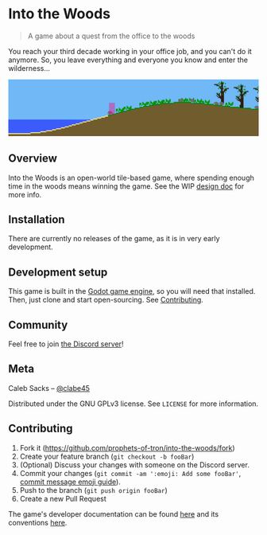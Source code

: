 # Into the Woods
> A game about a quest from the office to the woods

You reach your third decade working in your office job, and you can't do it anymore. So, you leave everything and everyone you know and enter the wilderness...

![Prototype screenshot](header.png)

## Overview

Into the Woods is an open-world tile-based game, where spending enough time in the woods means winning the game. See the WIP [design doc](DESIGN.md) for more info.

## Installation

There are currently no releases of the game, as it is in very early development.

<!--## Screenshots-->

## Development setup

This game is built in the [Godot game engine][godot], so you will need that installed. Then, just clone and start open-sourcing. See [Contributing](#Contributing).

<!--## Release History

* 0.2.1
    * CHANGE: Update docs (module code remains unchanged)
* 0.2.0
    * CHANGE: Remove `setDefaultXYZ()`
    * ADD: Add `init()`
* 0.1.1
    * FIX: Crash when calling `baz()` (Thanks @GenerousContributorName!)
* 0.1.0
    * The first proper release
    * CHANGE: Rename `foo()` to `bar()`
* 0.0.1
    * Work in progress-->

## Community

Feel free to join [the Discord server][discord server]!

## Meta

Caleb Sacks – [@clabe45](https://twitter.com/clabe45)
<!-- your name here -->

Distributed under the GNU GPLv3 license. See ``LICENSE`` for more information.

## Contributing

1. Fork it (<https://github.com/prophets-of-tron/into-the-woods/fork>)
2. Create your feature branch (`git checkout -b fooBar`)
3. (Optional) Discuss your changes with someone on the Discord server.
4. Commit your changes (`git commit -am ':emoji: Add some fooBar'`, [commit message emoji guide](http://gitmoji.carloscuesta.me/)).
5. Push to the branch (`git push origin fooBar`)
6. Create a new Pull Request

The game's developer documentation can be found [here](/docs) and its conventions [here](/docs/conventions.md).

<!-- Markdown link & img dfn's -->
<!--[npm-image]: https://img.shields.io/npm/v/datadog-metrics.svg?style=flat-square
[npm-url]: https://npmjs.org/package/datadog-metrics
[npm-downloads]: https://img.shields.io/npm/dm/datadog-metrics.svg?style=flat-square
[travis-image]: https://img.shields.io/travis/dbader/node-datadog-metrics/master.svg?style=flat-square
[travis-url]: https://travis-ci.org/dbader/node-datadog-metrics
[wiki]: https://github.com/yourname/yourproject/wiki-->

[godot]: https://godotengine.org/
[discord server]: https://discord.gg/RwvBmrd
